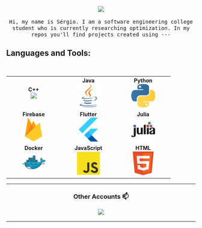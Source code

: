<p align="center"><img width=50% src="https://media.giphy.com/media/LmNwrBhejkK9EFP504/giphy.gif"></p>

<p align="center"> <samp> Hi, my name is Sérgio. I am a software engineering college student who is currently researching optimization. In my repos you'll find projects created using 
---

## Languages and Tools:


<br>
<table>
<tbody>

<td align="center" width="20%">
<span><b><center>C++</center></b></span> 
<img height=65px src="https://isocpp.org/assets/images/cpp_logo.png"> 
</td>

<td align="center" width="20%">
<span><b><center>Java</center></b></span> 
<img height=65px src="https://raw.githubusercontent.com/SergioAlmeidaCiprianoJr/SergioAlmeidaCiprianoJr/c9b64f89b42924125bc843aaba0db66fe96034b8/assets/java.png"> 
</td>

<td align="center" width="20%">
<span><b><center>Python</center></b></span> 
<img height=65px src="https://raw.githubusercontent.com/SergioAlmeidaCiprianoJr/SergioAlmeidaCiprianoJr/c9b64f89b42924125bc843aaba0db66fe96034b8/assets/python3.png"> 
</td>
</tr>

<tr>
<td align="center" width="20%">
<span><b><center>Firebase</center></b></span> 
<img height=65px src="https://raw.githubusercontent.com/SergioAlmeidaCiprianoJr/SergioAlmeidaCiprianoJr/c9b64f89b42924125bc843aaba0db66fe96034b8/assets/firebase.png"> 
</td>


<td align="center" width="20%">
<span><b><center>Flutter</center></b></span> 
<img height=65px src="https://raw.githubusercontent.com/SergioAlmeidaCiprianoJr/SergioAlmeidaCiprianoJr/c9b64f89b42924125bc843aaba0db66fe96034b8/assets/flutter.png"> 
</td>

<td align="center" width="20%">
<span><b><center>Julia</center></b></span> 
<img height=65px src="https://raw.githubusercontent.com/SergioAlmeidaCiprianoJr/SergioAlmeidaCiprianoJr/c9b64f89b42924125bc843aaba0db66fe96034b8/assets/julia-language.png"> 
</td>
</tr>

<tr>
<td align="center" width="20%">
<span><b><center>Docker</center></b></span> 
<img height=65px src="https://raw.githubusercontent.com/SergioAlmeidaCiprianoJr/SergioAlmeidaCiprianoJr/c9b64f89b42924125bc843aaba0db66fe96034b8/assets/docker.png"> 
</td>

<td align="center" width="20%">
<span><b><center>JavaScript</center></b></span> 
<img height=65px src="https://raw.githubusercontent.com/SergioAlmeidaCiprianoJr/SergioAlmeidaCiprianoJr/c9b64f89b42924125bc843aaba0db66fe96034b8/assets/javascript.png"> 
</td>

<td align="center" width="20%">
<span><b><center>HTML</center></b></span> 
<img height=65px src="https://raw.githubusercontent.com/SergioAlmeidaCiprianoJr/SergioAlmeidaCiprianoJr/c9b64f89b42924125bc843aaba0db66fe96034b8/assets/html5.png"> 
</td>
</tr>


</tbody>
</table>

____

<h3 align="center"> Other Accounts 📫 </h3>

<p align="center">
<a href="https://www.linkedin.com/in/s%C3%A9rgioj%C3%BAnior/r"><img src="https://img.shields.io/badge/linkedin-%230077B5.svg?&style=for-the-badge&logo=linkedin&logoColor=white"/></a>

</p>

____
